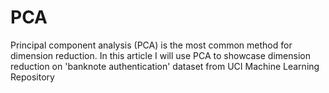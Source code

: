 # PCA
Principal component analysis (PCA) is the most common method for dimension reduction. In this article I will use PCA to showcase dimension reduction on 'banknote authentication' dataset from UCI Machine Learning Repository
